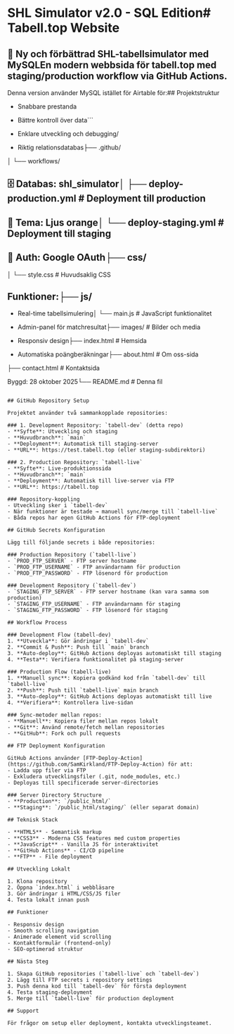 # SHL Simulator v2.0 - SQL Edition# Tabell.top Website



## 🏒 Ny och förbättrad SHL-tabellsimulator med MySQLEn modern webbsida för tabell.top med staging/production workflow via GitHub Actions.



Denna version använder MySQL istället för Airtable för:## Projektstruktur

- Snabbare prestanda

- Bättre kontroll över data```

- Enklare utveckling och debugging/

- Riktig relationsdatabas├── .github/

│   └── workflows/

## 🗄️ Databas: shl_simulator│       ├── deploy-production.yml    # Deployment till production

## 🎨 Tema: Ljus orange│       └── deploy-staging.yml       # Deployment till staging

## 🔐 Auth: Google OAuth├── css/

│   └── style.css                    # Huvudsaklig CSS

## Funktioner:├── js/

- Real-time tabellsimulering│   └── main.js                      # JavaScript funktionalitet

- Admin-panel för matchresultat├── images/                          # Bilder och media

- Responsiv design├── index.html                       # Hemsida

- Automatiska poängberäkningar├── about.html                       # Om oss-sida

├── contact.html                     # Kontaktsida

Byggd: 28 oktober 2025└── README.md                        # Denna fil
```

## GitHub Repository Setup

Projektet använder två sammankopplade repositories:

### 1. Development Repository: `tabell-dev` (detta repo)
- **Syfte**: Utveckling och staging
- **Huvudbranch**: `main`
- **Deployment**: Automatisk till staging-server
- **URL**: https://test.tabell.top (eller staging-subdirektori)

### 2. Production Repository: `tabell-live`
- **Syfte**: Live-produktionssida
- **Huvudbranch**: `main` 
- **Deployment**: Automatisk till live-server via FTP
- **URL**: https://tabell.top

### Repository-koppling
- Utveckling sker i `tabell-dev`
- När funktioner är testade → manuell sync/merge till `tabell-live`
- Båda repos har egen GitHub Actions för FTP-deployment

## GitHub Secrets Konfiguration

Lägg till följande secrets i både repositories:

### Production Repository (`tabell-live`)
- `PROD_FTP_SERVER` - FTP server hostname
- `PROD_FTP_USERNAME` - FTP användarnamn för production
- `PROD_FTP_PASSWORD` - FTP lösenord för production

### Development Repository (`tabell-dev`)
- `STAGING_FTP_SERVER` - FTP server hostname (kan vara samma som production)
- `STAGING_FTP_USERNAME` - FTP användarnamn för staging
- `STAGING_FTP_PASSWORD` - FTP lösenord för staging

## Workflow Process

### Development Flow (tabell-dev)
1. **Utveckla**: Gör ändringar i `tabell-dev`
2. **Commit & Push**: Push till `main` branch
3. **Auto-deploy**: GitHub Actions deployas automatiskt till staging
4. **Testa**: Verifiera funktionalitet på staging-server

### Production Flow (tabell-live)
1. **Manuell sync**: Kopiera godkänd kod från `tabell-dev` till `tabell-live`
2. **Push**: Push till `tabell-live` main branch  
3. **Auto-deploy**: GitHub Actions deployas automatiskt till live
4. **Verifiera**: Kontrollera live-sidan

### Sync-metoder mellan repos:
- **Manuell**: Kopiera filer mellan repos lokalt
- **Git**: Använd remote/fetch mellan repositories
- **GitHub**: Fork och pull requests

## FTP Deployment Konfiguration

GitHub Actions använder [FTP-Deploy-Action](https://github.com/SamKirkland/FTP-Deploy-Action) för att:
- Ladda upp filer via FTP
- Exkludera utvecklingsfiler (.git, node_modules, etc.)
- Deployas till specificerade server-directories

### Server Directory Structure
- **Production**: `/public_html/`
- **Staging**: `/public_html/staging/` (eller separat domain)

## Teknisk Stack

- **HTML5** - Semantisk markup
- **CSS3** - Moderna CSS features med custom properties
- **JavaScript** - Vanilla JS för interaktivitet
- **GitHub Actions** - CI/CD pipeline
- **FTP** - File deployment

## Utveckling Lokalt

1. Klona repository
2. Öppna `index.html` i webbläsare
3. Gör ändringar i HTML/CSS/JS filer
4. Testa lokalt innan push

## Funktioner

- Responsiv design
- Smooth scrolling navigation
- Animerade element vid scrolling
- Kontaktformulär (frontend-only)
- SEO-optimerad struktur

## Nästa Steg

1. Skapa GitHub repositories (`tabell-live` och `tabell-dev`)
2. Lägg till FTP secrets i repository settings
3. Push denna kod till `tabell-dev` för första deployment
4. Testa staging-deployment
5. Merge till `tabell-live` för production deployment

## Support

För frågor om setup eller deployment, kontakta utvecklingsteamet.